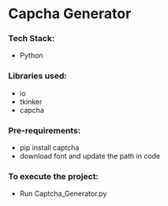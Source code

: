 # Capcha Generator

### Tech Stack:
+ Python

### Libraries used:
+ io
+ tkinker
+ capcha

### Pre-requirements:
+ pip install captcha 
+ download font and update the path in code

### To execute the project:
+ Run Captcha_Generator.py


